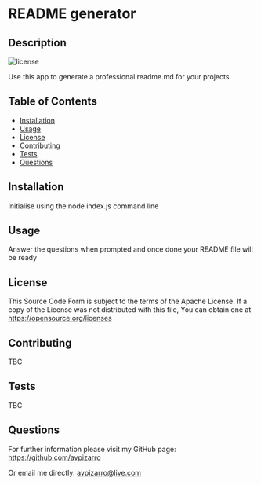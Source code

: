 # README generator

  ## Description
  ![license](https://img.shields.io/badge/license-Apache-green.svg)

  Use this app to generate a professional readme.md for your projects

  ## Table of Contents

  * [Installation](#installation)
  * [Usage](#usage)
  * [License](#license)
  * [Contributing](#contributing)
  * [Tests](#tests)
  * [Questions](#questions)

  ## Installation
  Initialise using the node index.js command line

  ## Usage
  Answer the questions when prompted and once done your README file will be ready

  ## License
  This Source Code Form is subject to the terms of the Apache License. 
  If a copy of the License was not distributed with this file, You can obtain one at https://opensource.org/licenses

  ## Contributing
  TBC

  ## Tests
  TBC

  ## Questions
  For further information please visit my GitHub page:
  https://github.com/avpizarro

  Or email me directly: avpizarro@live.com
  